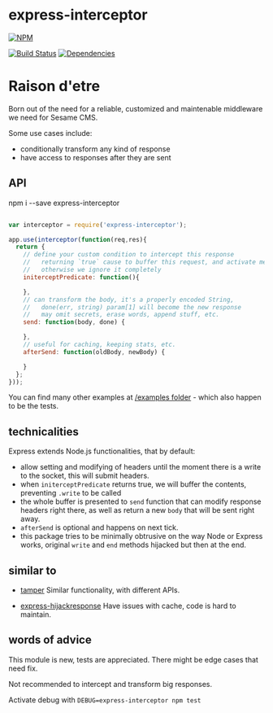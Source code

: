 # express-interceptor

[![NPM](https://nodei.co/npm/express-interceptor.png)](https://nodei.co/npm/express-interceptor/)

[![Build Status](https://travis-ci.org/axiomzen/express-interceptor.svg)](https://travis-ci.org/axiomzen/express-interceptor) [![Dependencies](https://david-dm.org/axiomzen/express-interceptor.png)](https://david-dm.org/axiomzen/express-interceptor.png)

# Raison d'etre

Born out of the need for a reliable, customized and maintenable middleware we need for Sesame CMS.

Some use cases include:

- conditionally transform any kind of response
- have access to responses after they are sent

## API

npm i --save express-interceptor

```javascript

var interceptor = require('express-interceptor');

app.use(interceptor(function(req,res){
  return {
    // define your custom condition to intercept this response
    //   returning `true` cause to buffer this request, and activate methods below
    //   otherwise we ignore it completely
    initerceptPredicate: function(){

    },
    // can transform the body, it's a properly encoded String, 
    //   done(err, string) param[1] will become the new response
    //   may omit secrets, erase words, append stuff, etc.
    send: function(body, done) {

    },
    // useful for caching, keeping stats, etc.
    afterSend: function(oldBody, newBody) {

    }
  };
}));

```

You can find many other examples at [/examples folder](https://github.com/axiomzen/express-interceptor/tree/master/examples) - which also happen to be the tests.

## technicalities

Express extends Node.js functionalities, that by default:

- allow setting and modifying of headers until the moment there is a write to the socket, this will submit headers.
- when `initerceptPredicate` returns true, we will buffer the contents, preventing `.write` to be called
- the whole buffer is presented to `send` function that can modify response headers right there, as well as return a new `body` that will be sent right away.
- `afterSend` is optional and happens on next tick.
- this package tries to be minimally obtrusive on the way Node or Express works, original `write` and `end` methods hijacked but then at the end.


## similar to

- [tamper](https://www.npmjs.com/package/tamper)
Similar functionality, with different APIs.

- [express-hijackresponse](https://github.com/papandreou/express-hijackresponse)
Have issues with cache, code is hard to maintain.

## words of advice

This module is new, tests are appreciated. There might be edge cases that need fix.

Not recommended to intercept and transform big responses.

Activate debug with `DEBUG=express-interceptor npm test`
